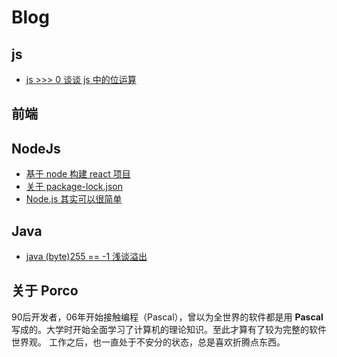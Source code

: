 # Blog


## js
- [js >>> 0 谈谈 js 中的位运算](https://github.com/zhangporco/blog/blog/master/js/js%20%3E%3E%3E%200%20%E8%B0%88%E8%B0%88%20js%20%E4%B8%AD%E7%9A%84%E4%BD%8D%E8%BF%90%E7%AE%97.md)

## 前端


## NodeJs
- [基于 node 构建 react 项目](https://github.com/zhangporco/blog/blog/master/nodejs/%E5%9F%BA%E4%BA%8E%20node%20%E6%9E%84%E5%BB%BA%20react%20%E9%A1%B9%E7%9B%AE.md)
- [关于 package-lock.json](https://github.com/zhangporco/blog/blog/master/nodejs/%E5%85%B3%E4%BA%8E%20package-lock.json%20%E6%96%87%E4%BB%B6.md)
- [Node.js 其实可以很简单](https://github.com/zhangporco/blog/blog/master/nodejs/node.js%20%E5%85%B6%E5%AE%9E%E5%8F%AF%E4%BB%A5%E5%BE%88%E7%AE%80%E5%8D%95.md)

## Java
- [java (byte)255 == -1 浅谈溢出](https://github.com/zhangporco/blog/blog/master/java/java%20(byte)255%20%E6%B5%85%E8%B0%88%E6%BA%A2%E5%87%BA.md)

## 关于 Porco

90后开发者，06年开始接触编程（Pascal），曾以为全世界的软件都是用 **Pascal** 写成的。大学时开始全面学习了计算机的理论知识。至此才算有了较为完整的软件世界观。
工作之后，也一直处于不安分的状态，总是喜欢折腾点东西。
